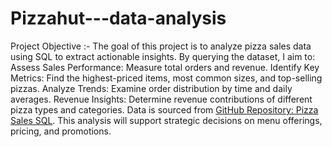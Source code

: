 # Pizzahut---data-analysis

Project Objective :-
The goal of this project is to analyze pizza sales data using SQL to extract actionable insights. By querying the dataset, I aim to:
  Assess Sales Performance: 
    Measure total orders and revenue.
  Identify Key Metrics: 
    Find the highest-priced items, most common sizes, and top-selling pizzas.
  Analyze Trends: 
    Examine order distribution by time and daily averages.
  Revenue Insights: 
    Determine revenue contributions of different pizza types and categories.
Data is sourced from [GitHub Repository: Pizza Sales SQL](https://github.com/Ayushi0214/pizza-sales---SQL). 
This analysis will support strategic decisions on menu offerings, pricing, and promotions. 
